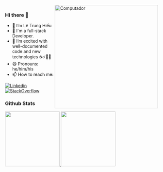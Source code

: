<img src="https://raw.githubusercontent.com/MicaelliMedeiros/micaellimedeiros/master/image/computer-illustration.png" min-width="340px" max-width="400px" width="340px" align="right" alt="Computador">

### Hi there 👋
- 👋 I’m Lê Trung Hiếu
- 🌱 I'm a full-stack Developer.
- 👀 I’m excited with well-documented code and new technologies ☕⚡🧑‍💻
- 😄 Pronouns: he/him/his
- 📫 How to reach me:

[![Linkedin](https://img.shields.io/badge/linkedin-%230077B5.svg?&style=for-the-badge&logo=linkedin&logoColor=white)](https://www.linkedin.com/in/hieult-0796b9208/)
[![StackOverflow](https://img.shields.io/badge/stackoverflow-%23F48024.svg?&style=for-the-badge&logo=stackoverflow&logoColor=white)](https://stackoverflow.com/users/13026116/hi%e1%ba%bfu-l%c3%aa)

### Github Stats

<div>
  <a href="https://github.com/trunghieult1807">
  <img height="180em" src="https://github-readme-stats-swg8.vercel.app/api?username=trunghieult1807&count_private=true&theme=cobalt&show_icons=true"/>
  <img height="180em" src="https://github-readme-stats-swg8.vercel.app/api/top-langs/?username=trunghieult1807&layout=compact&langs_count=7&theme=cobalt"/>
</div>
